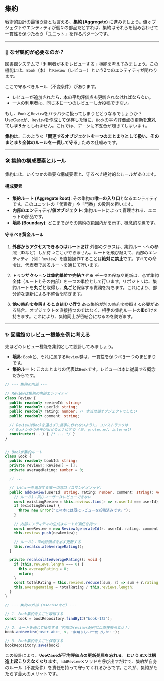 ## 集約

戦術的設計の最後の砦とも言える、**集約 (Aggregate)** に進みましょう。値オブジェクトやエンティティが個々の部品だとすれば、集約はそれらを組み合わせて一貫性を保つための「ユニット」を作るパターンです。

-----

### 🤔 なぜ集約が必要なのか？

図書館システムで「利用者が本をレビューする」機能を考えてみましょう。この機能には、`Book`（本）と`Review`（レビュー）という2つのエンティティが関わります。

ここで守るべきルール（不変条件）があります。

  * レビューが追加されたら、本の平均評価点も更新されなければならない。
  * 一人の利用者は、同じ本に一つのレビューしか投稿できない。

もし、`Book`と`Review`をバラバラに扱ってしまうとどうなるでしょうか？
UseCaseが、`Review`を作成して保存した後に、`Book`の平均評価点の更新を**忘れてしまう**かもしれません。これでは、データに不整合が起きてしまいます。

**集約**は、このような「**関連するオブジェクトを一つのまとまりとして扱い、そのまとまり全体のルールを一貫して守る**」ための仕組みです。

-----

### 🛠️ 集約の構成要素とルール

集約には、いくつかの重要な構成要素と、守るべき絶対的なルールがあります。

#### 構成要素

  * **集約ルート (Aggregate Root)**: その集約の**唯一の入り口**となるエンティティです。このユニットの「代表者」や「門番」の役割を担います。
  * **内部のエンティティ/値オブジェクト**: 集約ルートによって管理される、ユニットの部品です。
  * **境界 (Boundary)**: どこまでがその集約の範囲内かを示す、概念的な線です。

#### 守るべき黄金ルール

1.  **外部からアクセスできるのはルートだけ**
    外部のクラスは、集約ルートへの参照（IDなど）しか持つことができません。ルートを飛び越えて、内部のエンティティ（例：`Review`）を直接操作することは**絶対に禁止**です。すべての命令は、代表者であるルートを通じて行います。

2.  **トランザクションは集約単位で完結させる**
    データの保存や更新は、必ず集約全体（ルートとその内部）を一つの単位として行います。リポジトリは、集約ルートを**丸ごと**取得し、**丸ごと**保存する責務を持ちます。これにより、部分的な更新による不整合を防ぎます。

3.  **他の集約を参照するときはIDで行う**
    ある集約が別の集約を参照する必要がある場合、オブジェクトを直接持つのではなく、相手の集約ルートの**ID**だけを持ちます。これにより、集約同士が密結合になるのを防ぎます。

-----

### ✨ 図書館のレビュー機能を例に考える

先ほどのレビュー機能を集約として設計してみましょう。

  * **境界**: `Book`と、それに属する`Review`群は、一貫性を保つべき一つのまとまりです。
  * **集約ルート**: このまとまりの代表は`Book`です。レビューは本に従属する概念だからです。

<!-- end list -->

```typescript
// --- 集約の内部 ---

// Reviewは集約の内部エンティティ
class Review {
  public readonly reviewId: string;
  public readonly userId: string;
  public readonly rating: number; // 本当は値オブジェクトにしたい
  public readonly comment: string;

  // ReviewはBookを通さずに勝手に作れないように、コンストラクタは
  // Bookからのみ呼び出せるようにする (例: protected, internal)
  constructor(...) { /* ... */ }
}


// Bookが集約ルート
class Book {
  public readonly bookId: string;
  private reviews: Review[] = [];
  private averageRating: number = 0;

  // ...

  // レビューを追加する唯一の窓口（コマンドメソッド）
  public addReview(userId: string, rating: number, comment: string): void {
    // ルール1：同じユーザーはレビューできない
    const existingReview = this.reviews.find(r => r.userId === userId);
    if (existingReview) {
      throw new Error("この本には既にレビューを投稿済みです。");
    }

    // 内部エンティティの生成はルートが責任を持つ
    const newReview = new Review(generateId(), userId, rating, comment);
    this.reviews.push(newReview);

    // ルール2：平均評価点を必ず更新する
    this.recalculateAverageRating();
  }

  private recalculateAverageRating(): void {
    if (this.reviews.length === 0) {
      this.averageRating = 0;
      return;
    }
    const totalRating = this.reviews.reduce((sum, r) => sum + r.rating, 0);
    this.averageRating = totalRating / this.reviews.length;
  }
}

// --- 集約の外部 (UseCaseなど) ---

// 1. Book集約を丸ごと取得する
const book = bookRepository.findById("book-123");

// 2. ルートを通じて操作する（内部のreviews配列には直接触らない！）
book.addReview("user-abc", 5, "素晴らしい一冊でした！");

// 3. Book集約を丸ごと保存する
bookRepository.save(book);
```

この設計により、**UseCaseが平均評価点の更新処理を忘れる、というミスは構造上起こりえなくなります**。`addReview`メソッドを呼び出すだけで、集約が自身のルール（不変条件）を責任を持って守ってくれるからです。これが、集約がもたらす最大のメリットです。

